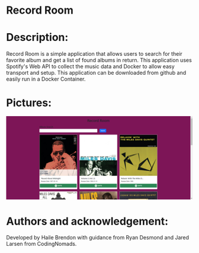 # Record Room

# Description:

Record Room is a simple application that allows users to search for their favorite album and get a list of found albums in return. This application uses Spotify's Web API to collect the music data and Docker to allow easy transport and setup. This application can be downloaded from github and easily run in a Docker Container.

# Pictures:

![alt text](https://github.com/HaileB65/Record_Room/blob/main/src/main/resources/static/images/Record_Room_Screenshot.png)

# Authors and acknowledgement:

Developed by Haile Brendon with guidance from Ryan Desmond and Jared Larsen from CodingNomads.
